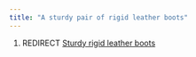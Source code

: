 ```yaml
---
title: "A sturdy pair of rigid leather boots"
---
```


1.  REDIRECT [Sturdy rigid leather
    boots](Sturdy_rigid_leather_boots "wikilink")